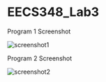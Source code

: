 # EECS348_Lab3
Program 1 Screenshot

![screenshot1](https://user-images.githubusercontent.com/103229059/218205990-b895c08b-b0bc-4c05-a628-700e4fb0de25.png)

Program 2 Screenshot

![screenshot2](https://user-images.githubusercontent.com/103229059/218206014-273e9358-cc31-418c-8ba2-0bcd5c30e717.png)
